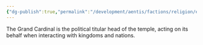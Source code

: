 ```yaml
---
{"dg-publish":true,"permalink":"/development/aentis/factions/religion/established-churches/subdivisions/zenith-temple/the-grand-cardinal/","created":"2025-02-26T21:47:35.866-08:00","updated":"2025-02-26T22:21:07.156-08:00"}
---
```


The Grand Cardinal is the political titular head of the temple, acting on its behalf when interacting with kingdoms and nations.